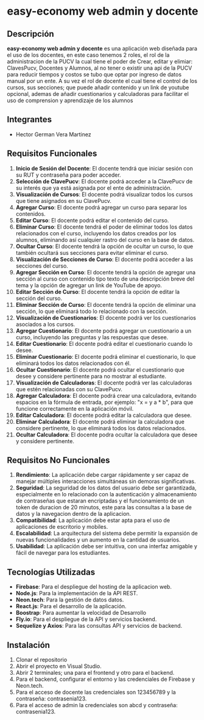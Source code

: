 # easy-economy web admin y docente

## Descripción
**easy-economy web admin y docente** es una aplicación web diseñada para el uso de los docentes, en este caso tenemos 2 roles, el rol de la administracion de la PUCV la cual tiene el poder de Crear, editar y elimiar: ClavesPucv, Docentes y Alumnos, al no tener o existir una api de la PUCV para reducir tiempos y costos se tubo que optar por ingreso de datos manual por un ente. A su vez el rol de docente el cual tiene el control de los cursos, sus secciones; que puede añadir contenido y un link de youtube opcional, ademas de añadir cuestionarios y calculadoras para facilitar el uso de comprension y aprendizaje de los alumnos

## Integrantes
- Hector German Vera Martinez

## Requisitos Funcionales
1. **Inicio de Sesión del Docente**: El docente tendrá que iniciar sesión con su RUT y contraseña para poder acceder.
2. **Selección de ClavePucv**: El docente podrá acceder a la ClavePucv de su interés que ya está asignada por el ente de administración.
3. **Visualización de Cursos**: El docente podrá visualizar todos los cursos que tiene asignados en su ClavePucv.
4. **Agregar Curso**: El docente podrá agregar un curso para separar los contenidos.
5. **Editar Curso**: El docente podrá editar el contenido del curso.
6. **Eliminar Curso**: El docente tendrá el poder de eliminar todos los datos relacionados con el curso, incluyendo los datos creados por los alumnos, eliminando así cualquier rastro del curso en la base de datos.
7. **Ocultar Curso**: El docente tendrá la opción de ocultar un curso, lo que también ocultará sus secciones para evitar eliminar el curso.
8. **Visualización de Secciones de Curso**: El docente podrá acceder a las secciones del curso.
9. **Agregar Sección en Curso**: El docente tendrá la opción de agregar una sección al curso con contenido tipo texto de una descripción breve del tema y la opción de agregar un link de YouTube de apoyo.
10. **Editar Sección de Curso**: El docente tendrá la opción de editar la sección del curso.
11. **Eliminar Sección de Curso**: El docente tendrá la opción de eliminar una sección, lo que eliminará todo lo relacionado con la sección.
12. **Visualización de Cuestionarios**: El docente podrá ver los cuestionarios asociados a los cursos.
13. **Agregar Cuestionario**: El docente podrá agregar un cuestionario a un curso, incluyendo las preguntas y las respuestas que desee.
14. **Editar Cuestionario**: El docente podrá editar el cuestionario cuando lo desee.
15. **Eliminar Cuestionario**: El docente podrá eliminar el cuestionario, lo que eliminará todos los datos relacionados con él.
16. **Ocultar Cuestionario**: El docente podrá ocultar el cuestionario que desee y considere pertinente para no mostrar al estudiante.
17. **Visualización de Calculadoras**: El docente podrá ver las calculadoras que estén relacionadas con su ClavePucv.
18. **Agregar Calculadora**: El docente podrá crear una calculadora, evitando espacios en la fórmula de entrada, por ejemplo: "x = y a * b", para que funcione correctamente en la aplicación móvil.
19. **Editar Calculadora**: El docente podrá editar la calculadora que desee.
20. **Eliminar Calculadora**: El docente podrá eliminar la calculadora que considere pertinente, lo que eliminará todos los datos relacionados.
21. **Ocultar Calculadora**: El docente podra ocultar la calculadora que desee y considere pertinente.

## Requisitos No Funcionales
1. **Rendimiento**: La aplicación debe cargar rápidamente y ser capaz de manejar múltiples interacciones simultáneas sin demoras significativas.
2. **Seguridad**: La seguridad de los datos del usuario debe ser garantizada, especialmente en lo relacionado con la autenticación y almacenamiento de contraseñas que estaran encriptadas y el funcionamiento de un token de duracion de 20 minutos, este para las consultas a la base de datos y la navegacion dentro de la aplicacion.
3. **Compatibilidad**: La aplicación debe estar apta para el uso de aplicaciones de escritorio y mobiles.
4. **Escalabilidad**: La arquitectura del sistema debe permitir la expansión de nuevas funcionalidades y un aumento en la cantidad de usuarios.
5. **Usabilidad**: La aplicación debe ser intuitiva, con una interfaz amigable y fácil de navegar para los estudiantes.

## Tecnologías Utilizadas
- **Firebase**: Para el despliegue del hosting de la aplicacion web.
- **Node.js**: Para la implementación de la API REST.
- **Neon.tech**: Para la gestión de datos datos.
- **React.js**: Para el desarrollo de la aplicación.
- **Boostrap**: Para aumentar la velocidad de Desarrollo
- **Fly.io**: Para el despliegue de la API y servicios backend.
- **Sequelize y Axios**: Para las consultas API y servicios de backend.

## Instalación
1. Clonar el repositorio
2. Abrir el proyecto en Visual Studio.
3. Abrir 2 terminales; una para el frontend y otro para el backend.
4. Para el backend, configurar el entorno y las credenciales de Firebase y Neon.tech.
5. Para el acceso de docente las credenciales son 123456789 y la contraseña: contrasenia123.
6. Para el acceso de admin la credenciales son abcd y contraseña: contrasenia123.